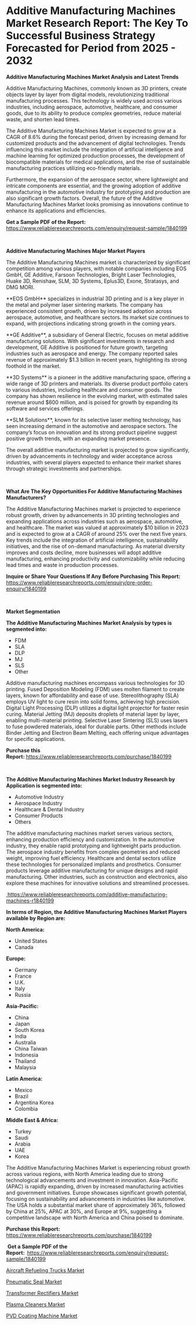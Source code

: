 <p><h1>Additive Manufacturing Machines Market Research Report: The Key To Successful Business Strategy Forecasted for Period from 2025 - 2032</h1></p><p><strong>Additive Manufacturing Machines Market Analysis and Latest Trends</strong></p>
<p><p>Additive Manufacturing Machines, commonly known as 3D printers, create objects layer by layer from digital models, revolutionizing traditional manufacturing processes. This technology is widely used across various industries, including aerospace, automotive, healthcare, and consumer goods, due to its ability to produce complex geometries, reduce material waste, and shorten lead times. </p><p>The Additive Manufacturing Machines Market is expected to grow at a CAGR of 8.6% during the forecast period, driven by increasing demand for customized products and the advancement of digital technologies. Trends influencing this market include the integration of artificial intelligence and machine learning for optimized production processes, the development of biocompatible materials for medical applications, and the rise of sustainable manufacturing practices utilizing eco-friendly materials. </p><p>Furthermore, the expansion of the aerospace sector, where lightweight and intricate components are essential, and the growing adoption of additive manufacturing in the automotive industry for prototyping and production are also significant growth factors. Overall, the future of the Additive Manufacturing Machines Market looks promising as innovations continue to enhance its applications and efficiencies.</p></p>
<p><strong>Get a Sample PDF of the Report:&nbsp;</strong> <a href="https://www.reliableresearchreports.com/enquiry/request-sample/1840199?utm_campaign=10&utm_medium=2&utm_source=Github&utm_content=ia&utm_term=05032025&utm_id=additive-manufacturing-machines">https://www.reliableresearchreports.com/enquiry/request-sample/1840199</a></p>
<p>&nbsp;</p>
<p><strong>Additive Manufacturing Machines Major Market Players</strong></p>
<p><p>The Additive Manufacturing Machines market is characterized by significant competition among various players, with notable companies including EOS GmbH, GE Additive, Farsoon Technologies, Bright Laser Technologies, Huake 3D, Renishaw, SLM, 3D Systems, Eplus3D, Exone, Stratasys, and DMG MORI. </p><p>**EOS GmbH** specializes in industrial 3D printing and is a key player in the metal and polymer laser sintering markets. The company has experienced consistent growth, driven by increased adoption across aerospace, automotive, and healthcare sectors. Its market size continues to expand, with projections indicating strong growth in the coming years.</p><p>**GE Additive**, a subsidiary of General Electric, focuses on metal additive manufacturing solutions. With significant investments in research and development, GE Additive is positioned for future growth, targeting industries such as aerospace and energy. The company reported sales revenue of approximately $1.3 billion in recent years, highlighting its strong foothold in the market.</p><p>**3D Systems** is a pioneer in the additive manufacturing space, offering a wide range of 3D printers and materials. Its diverse product portfolio caters to various industries, including healthcare and consumer goods. The company has shown resilience in the evolving market, with estimated sales revenue around $600 million, and is poised for growth by expanding its software and services offerings.</p><p>**SLM Solutions**, known for its selective laser melting technology, has seen increasing demand in the automotive and aerospace sectors. The company’s focus on innovation and its strong product pipeline suggest positive growth trends, with an expanding market presence.</p><p>The overall additive manufacturing market is projected to grow significantly, driven by advancements in technology and wider acceptance across industries, with several players expected to enhance their market shares through strategic investments and partnerships.</p></p>
<p>&nbsp;</p>
<p><strong>What Are The Key Opportunities For Additive Manufacturing Machines Manufacturers?</strong></p>
<p><p>The Additive Manufacturing Machines market is projected to experience robust growth, driven by advancements in 3D printing technologies and expanding applications across industries such as aerospace, automotive, and healthcare. The market was valued at approximately $10 billion in 2023 and is expected to grow at a CAGR of around 25% over the next five years. Key trends include the integration of artificial intelligence, sustainability initiatives, and the rise of on-demand manufacturing. As material diversity improves and costs decline, more businesses will adopt additive manufacturing, enhancing productivity and customizability while reducing lead times and waste in production processes.</p></p>
<p><strong>Inquire or Share Your Questions If Any Before Purchasing This Report:</strong> <a href="https://www.reliableresearchreports.com/enquiry/pre-order-enquiry/1840199?utm_campaign=10&utm_medium=2&utm_source=Github&utm_content=ia&utm_term=05032025&utm_id=additive-manufacturing-machines">https://www.reliableresearchreports.com/enquiry/pre-order-enquiry/1840199</a></p>
<p>&nbsp;</p>
<p><strong>Market Segmentation</strong></p>
<p><strong>The Additive Manufacturing Machines Market Analysis by types is segmented into:</strong></p>
<p><ul><li>FDM</li><li>SLA</li><li>DLP</li><li>MJ</li><li>SLS</li><li>Other</li></ul></p>
<p><p>Additive manufacturing machines encompass various technologies for 3D printing. Fused Deposition Modeling (FDM) uses molten filament to create layers, known for affordability and ease of use. Stereolithography (SLA) employs UV light to cure resin into solid forms, achieving high precision. Digital Light Processing (DLP) utilizes a digital light projector for faster resin curing. Material Jetting (MJ) deposits droplets of material layer by layer, enabling multi-material printing. Selective Laser Sintering (SLS) uses lasers to fuse powdered materials, ideal for durable parts. Other methods include Binder Jetting and Electron Beam Melting, each offering unique advantages for specific applications.</p></p>
<p><strong>Purchase this Report:&nbsp;</strong><a href="https://www.reliableresearchreports.com/purchase/1840199?utm_campaign=10&utm_medium=2&utm_source=Github&utm_content=ia&utm_term=05032025&utm_id=additive-manufacturing-machines">https://www.reliableresearchreports.com/purchase/1840199</a></p>
<p>&nbsp;</p>
<p><strong>The Additive Manufacturing Machines Market Industry Research by Application is segmented into:</strong></p>
<p><ul><li>Automotive Industry</li><li>Aerospace Industry</li><li>Healthcare & Dental Industry</li><li>Consumer Products</li><li>Others</li></ul></p>
<p><p>The additive manufacturing machines market serves various sectors, enhancing production efficiency and customization. In the automotive industry, they enable rapid prototyping and lightweight parts production. The aerospace industry benefits from complex geometries and reduced weight, improving fuel efficiency. Healthcare and dental sectors utilize these technologies for personalized implants and prosthetics. Consumer products leverage additive manufacturing for unique designs and rapid manufacturing. Other industries, such as construction and electronics, also explore these machines for innovative solutions and streamlined processes.</p></p>
<p><a href="https://www.reliableresearchreports.com/additive-manufacturing-machines-r1840199?utm_campaign=10&utm_medium=2&utm_source=Github&utm_content=ia&utm_term=05032025&utm_id=additive-manufacturing-machines">&nbsp;https://www.reliableresearchreports.com/additive-manufacturing-machines-r1840199</a></p>
<p><strong>In terms of Region, the Additive Manufacturing Machines Market Players available by Region are:</strong></p>
<p>
    <p> <strong> North America: </strong>
        <ul>
            <li>United States</li>
            <li>Canada</li>
        </ul>
        </p> 
    <p> <strong> Europe: </strong>
        <ul>
            <li>Germany</li>
            <li>France</li>
            <li>U.K.</li>
            <li>Italy</li>
            <li>Russia</li>
        </ul>
        </p> 
    <p> <strong> Asia-Pacific: </strong>
        <ul>
            <li>China</li>
            <li>Japan</li>
            <li>South Korea</li>
            <li>India</li>
            <li>Australia</li>
            <li>China Taiwan</li>
            <li>Indonesia</li>
            <li>Thailand</li>
            <li>Malaysia</li>
        </ul>
        </p> 
    <p> <strong> Latin America: </strong>
        <ul>
            <li>Mexico</li>
            <li>Brazil</li>
            <li>Argentina Korea</li>
            <li>Colombia</li>
        </ul>
        </p> 
    <p> <strong> Middle East & Africa: </strong>
        <ul>
            <li>Turkey</li>
            <li>Saudi</li>
            <li>Arabia</li>
            <li>UAE</li>
            <li>Korea</li>
        </ul>
    </p>
    </p>
<p><p>The Additive Manufacturing Machines Market is experiencing robust growth across various regions, with North America leading due to strong technological advancements and investment in innovation. Asia-Pacific (APAC) is rapidly expanding, driven by increased manufacturing activities and government initiatives. Europe showcases significant growth potential, focusing on sustainability and advancements in industries like automotive. The USA holds a substantial market share of approximately 36%, followed by China at 25%, APAC at 30%, and Europe at 9%, suggesting a competitive landscape with North America and China poised to dominate.</p></p>
<p><strong>Purchase this Report: </strong><a href="https://www.reliableresearchreports.com/purchase/1840199?utm_campaign=10&utm_medium=2&utm_source=Github&utm_content=ia&utm_term=05032025&utm_id=additive-manufacturing-machines">https://www.reliableresearchreports.com/purchase/1840199</a></p>
<p>&nbsp;<strong>Get a Sample PDF of the Report:&nbsp;&nbsp;</strong><a href="https://www.reliableresearchreports.com/enquiry/request-sample/1840199?utm_campaign=10&utm_medium=2&utm_source=Github&utm_content=ia&utm_term=05032025&utm_id=additive-manufacturing-machines">https://www.reliableresearchreports.com/enquiry/request-sample/1840199</a></p>
<p><strong></strong></p>
<p><p><a href="https://github.com/guzasbahsas/Market-Research-Report-List-1/blob/main/aircraft-refueling-trucks-market.md?utm_campaign=10&utm_medium=2&utm_source=Github&utm_content=ia&utm_term=05032025&utm_id=additive-manufacturing-machines">Aircraft Refueling Trucks Market</a></p><p><a href="https://github.com/weisonmanych/Market-Research-Report-List-1/blob/main/pneumatic-seal-market.md?utm_campaign=10&utm_medium=2&utm_source=Github&utm_content=ia&utm_term=05032025&utm_id=additive-manufacturing-machines">Pneumatic Seal Market</a></p><p><a href="https://github.com/eymermanda0p/Market-Research-Report-List-1/blob/main/transformer-rectifiers-market.md?utm_campaign=10&utm_medium=2&utm_source=Github&utm_content=ia&utm_term=05032025&utm_id=additive-manufacturing-machines">Transformer Rectifiers Market</a></p><p><a href="https://github.com/debowflaggqw/Market-Research-Report-List-1/blob/main/plasma-cleaners-market.md?utm_campaign=10&utm_medium=2&utm_source=Github&utm_content=ia&utm_term=05032025&utm_id=additive-manufacturing-machines">Plasma Cleaners Market</a></p><p><a href="https://github.com/herakterroem/Market-Research-Report-List-1/blob/main/pvd-coating-machine-market.md?utm_campaign=10&utm_medium=2&utm_source=Github&utm_content=ia&utm_term=05032025&utm_id=additive-manufacturing-machines">PVD Coating Machine Market</a></p></p>
